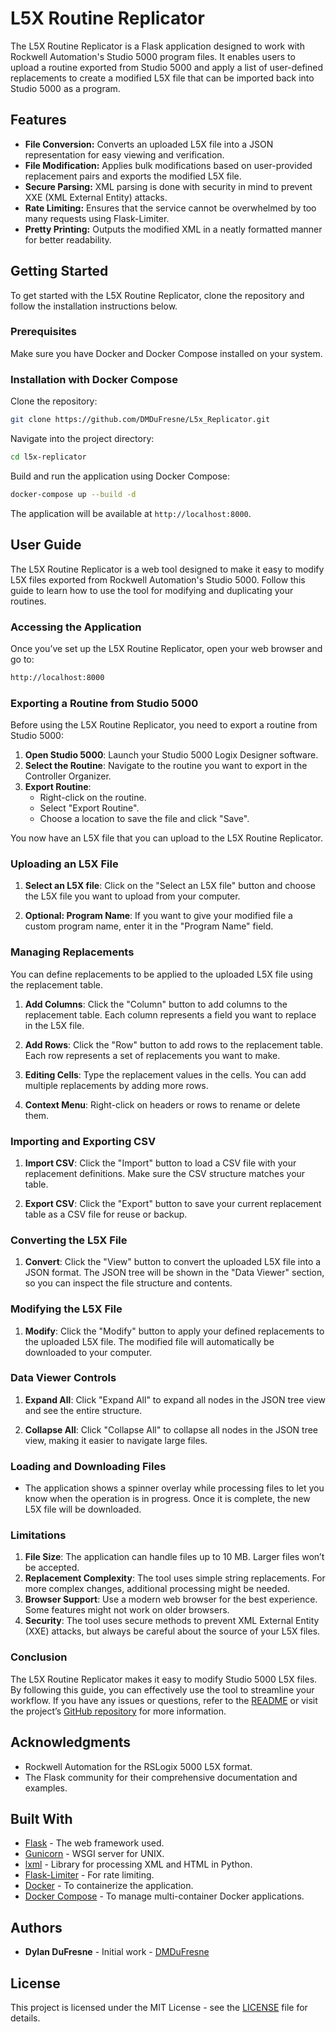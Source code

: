 # L5X Routine Replicator

The L5X Routine Replicator is a Flask application designed to work with Rockwell Automation's Studio 5000 program files. It enables users to upload a routine exported from Studio 5000 and apply a list of user-defined replacements to create a modified L5X file that can be imported back into Studio 5000 as a program.

## Features

- **File Conversion:** Converts an uploaded L5X file into a JSON representation for easy viewing and verification.
- **File Modification:** Applies bulk modifications based on user-provided replacement pairs and exports the modified L5X file.
- **Secure Parsing:** XML parsing is done with security in mind to prevent XXE (XML External Entity) attacks.
- **Rate Limiting:** Ensures that the service cannot be overwhelmed by too many requests using Flask-Limiter.
- **Pretty Printing:** Outputs the modified XML in a neatly formatted manner for better readability.

## Getting Started

To get started with the L5X Routine Replicator, clone the repository and follow the installation instructions below.

### Prerequisites

Make sure you have Docker and Docker Compose installed on your system.

### Installation with Docker Compose

Clone the repository:

```bash
git clone https://github.com/DMDuFresne/L5x_Replicator.git
```

Navigate into the project directory:

```bash
cd l5x-replicator
```

Build and run the application using Docker Compose:

```bash
docker-compose up --build -d
```

The application will be available at `http://localhost:8000`.

## User Guide

The L5X Routine Replicator is a web tool designed to make it easy to modify L5X files exported from Rockwell Automation's Studio 5000. Follow this guide to learn how to use the tool for modifying and duplicating your routines.

### Accessing the Application

Once you’ve set up the L5X Routine Replicator, open your web browser and go to:

```markdown
http://localhost:8000
```

### Exporting a Routine from Studio 5000

Before using the L5X Routine Replicator, you need to export a routine from Studio 5000:

1. **Open Studio 5000**: Launch your Studio 5000 Logix Designer software.
2. **Select the Routine**: Navigate to the routine you want to export in the Controller Organizer.
3. **Export Routine**:
   - Right-click on the routine.
   - Select "Export Routine".
   - Choose a location to save the file and click "Save".

You now have an L5X file that you can upload to the L5X Routine Replicator.

### Uploading an L5X File

1. **Select an L5X file**: Click on the "Select an L5X file" button and choose the L5X file you want to upload from your computer.

2. **Optional: Program Name**: If you want to give your modified file a custom program name, enter it in the "Program Name" field.

### Managing Replacements

You can define replacements to be applied to the uploaded L5X file using the replacement table.

1. **Add Columns**: Click the "Column" button to add columns to the replacement table. Each column represents a field you want to replace in the L5X file.

2. **Add Rows**: Click the "Row" button to add rows to the replacement table. Each row represents a set of replacements you want to make.

3. **Editing Cells**: Type the replacement values in the cells. You can add multiple replacements by adding more rows.

4. **Context Menu**: Right-click on headers or rows to rename or delete them.

### Importing and Exporting CSV

1. **Import CSV**: Click the "Import" button to load a CSV file with your replacement definitions. Make sure the CSV structure matches your table.

2. **Export CSV**: Click the "Export" button to save your current replacement table as a CSV file for reuse or backup.

### Converting the L5X File

1. **Convert**: Click the "View" button to convert the uploaded L5X file into a JSON format. The JSON tree will be shown in the "Data Viewer" section, so you can inspect the file structure and contents.

### Modifying the L5X File

1. **Modify**: Click the "Modify" button to apply your defined replacements to the uploaded L5X file. The modified file will automatically be downloaded to your computer.

### Data Viewer Controls

1. **Expand All**: Click "Expand All" to expand all nodes in the JSON tree view and see the entire structure.

2. **Collapse All**: Click "Collapse All" to collapse all nodes in the JSON tree view, making it easier to navigate large files.

### Loading and Downloading Files

- The application shows a spinner overlay while processing files to let you know when the operation is in progress. Once it is complete, the new L5X file will be downloaded.

### Limitations

1. **File Size**: The application can handle files up to 10 MB. Larger files won’t be accepted.
2. **Replacement Complexity**: The tool uses simple string replacements. For more complex changes, additional processing might be needed.
3. **Browser Support**: Use a modern web browser for the best experience. Some features might not work on older browsers.
4. **Security**: The tool uses secure methods to prevent XML External Entity (XXE) attacks, but always be careful about the source of your L5X files.

### Conclusion

The L5X Routine Replicator makes it easy to modify Studio 5000 L5X files. By following this guide, you can effectively use the tool to streamline your workflow. If you have any issues or questions, refer to the [README](README.md) or visit the project’s [GitHub repository](https://github.com/DMDuFresne/L5x_Replicator) for more information.

## Acknowledgments

- Rockwell Automation for the RSLogix 5000 L5X format.
- The Flask community for their comprehensive documentation and examples.

## Built With

- [Flask](https://flask.palletsprojects.com/en/2.0.x/) - The web framework used.
- [Gunicorn](https://gunicorn.org/) - WSGI server for UNIX.
- [lxml](https://lxml.de/) - Library for processing XML and HTML in Python.
- [Flask-Limiter](https://flask-limiter.readthedocs.io/en/stable/) - For rate limiting.
- [Docker](https://www.docker.com/) - To containerize the application.
- [Docker Compose](https://docs.docker.com/compose/) - To manage multi-container Docker applications.

## Authors

- **Dylan DuFresne** - Initial work - [DMDuFresne](https://github.com/DMDuFresne)

## License

This project is licensed under the MIT License - see the [LICENSE](LICENSE) file for details.

